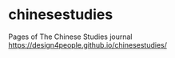 # chinesestudies
Pages of The Chinese Studies journal https://design4people.github.io/chinesestudies/
